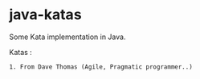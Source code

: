# java-katas
Some Kata implementation in Java.

 Katas : 
 
    1. From Dave Thomas (Agile, Pragmatic programmer..)
 
